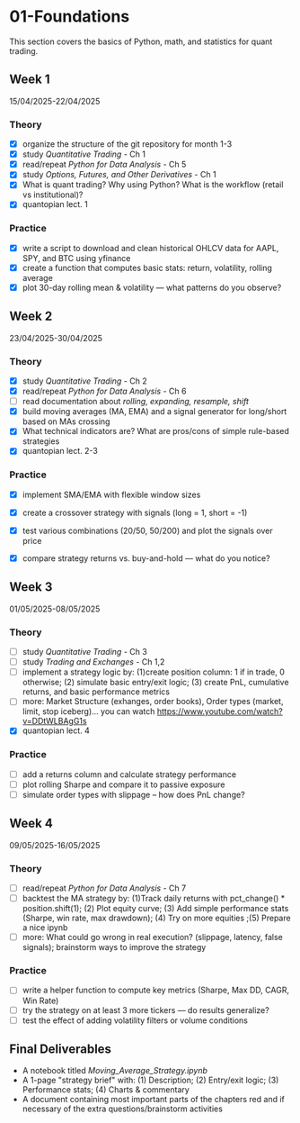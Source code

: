# 01-Foundations

This section covers the basics of Python, math, and statistics for quant trading.

## Week 1
15/04/2025-22/04/2025

### Theory
- [x] organize the structure of the git repository for month 1-3
- [x] study *Quantitative Trading* - Ch 1
- [x] read/repeat *Python for Data Analysis* - Ch 5
- [x] study *Options, Futures, and Other Derivatives* - Ch 1
- [x] What is quant trading? Why using Python? What is the workflow (retail vs institutional)?
- [x] quantopian lect. 1
### Practice
- [x] write a script to download and clean historical OHLCV data for AAPL, SPY, and BTC using yfinance
- [x] create a function that computes basic stats: return, volatility, rolling average
- [x] plot 30-day rolling mean & volatility — what patterns do you observe?

## Week 2
23/04/2025-30/04/2025

 ### Theory
- [x] study *Quantitative Trading* - Ch 2
- [x] read/repeat *Python for Data Analysis* - Ch 6
- [ ] read documentation about *rolling, expanding, resample, shift*
- [x] build moving averages (MA, EMA) and a signal generator for long/short based on MAs crossing 
- [x] What technical indicators are? What are pros/cons of simple rule-based strategies
- [x] quantopian lect. 2-3
### Practice
- [x] implement SMA/EMA with flexible window sizes
- [x] create a crossover strategy with signals (long = 1, short = -1)
- [x] test various combinations (20/50, 50/200) and plot the signals over price
- [x] compare strategy returns vs. buy-and-hold — what do you notice?
 

## Week 3
01/05/2025-08/05/2025 

### Theory
- [ ] study *Quantitative Trading* - Ch 3
- [ ] study *Trading and Exchanges* - Ch 1,2
- [ ] implement a strategy logic by: (1)create position column: 1 if in trade, 0 otherwise; (2) simulate basic entry/exit logic; (3) create PnL, cumulative returns, and basic performance metrics 
- [ ] more: Market Structure (exhanges, order books), Order types (market, limit, stop iceberg)... you can watch https://www.youtube.com/watch?v=DDtWLBAgG1s
- [x] quantopian lect. 4
### Practice
- [ ] add a returns column and calculate strategy performance
- [ ] plot rolling Sharpe and compare it to passive exposure
- [ ] simulate order types with slippage – how does PnL change?

## Week 4
09/05/2025-16/05/2025

### Theory
- [ ] read/repeat *Python for Data Analysis* - Ch 7
- [ ] backtest the MA strategy by: (1)Track daily returns with pct_change() * position.shift(1); (2) Plot equity curve; (3) Add simple performance stats (Sharpe, win rate, max drawdown); (4) Try on more equities ;(5) Prepare a nice ipynb
- [ ] more: What could go wrong in real execution? (slippage, latency, false signals); brainstorm ways to improve the strategy
### Practice
- [ ] write a helper function to compute key metrics (Sharpe, Max DD, CAGR, Win Rate)
- [ ] try the strategy on at least 3 more tickers — do results generalize?
- [ ] test the effect of adding volatility filters or volume conditions

## Final Deliverables
- A notebook titled *Moving_Average_Strategy.ipynb*
- A 1-page "strategy brief" with: (1) Description; (2) Entry/exit logic; (3) Performance stats; (4) Charts & commentary
- A document containing most important parts of the chapters red and if necessary of the extra questions/brainstorm activities
